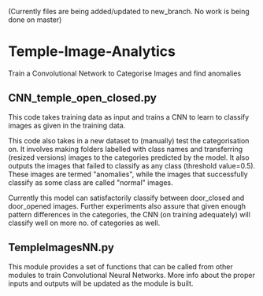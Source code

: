 (Currently files are being added/updated to new_branch. No work is being done on master)
# Temple-Image-Analytics
Train a Convolutional Network to Categorise Images and find anomalies

## CNN_temple_open_closed.py
This code takes training data as input and trains a CNN to learn to classify images as given in the training data.

This code also takes in a new dataset to (manually) test the categorisation on. It involves making folders labelled with class names and transferring (resized versions) images to the categories predicted by the model. It also outputs the images that failed to classify as any class (threshold value=0.5). These images are termed "anomalies", while the images that successfully classify as some class are called "normal" images.

Currently this model can satisfactorily classify between door_closed and door_opened images. Further experiments also assure that given enough pattern differences in the categories, the CNN (on training adequately) will classify well on more no. of categories as well.

## TempleImagesNN.py
This module provides a set of functions that can be called from other modules to train Convolutional Neural Networks.
More info about the proper inputs and outputs will be updated as the module is built.
